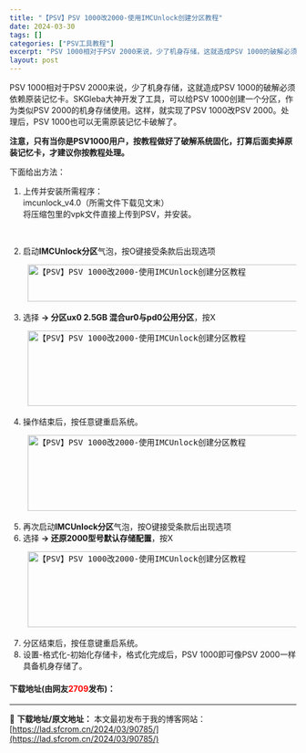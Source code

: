 ```yaml
---
title: "【PSV】PSV 1000改2000-使用IMCUnlock创建分区教程"
date: 2024-03-30
tags: []
categories: ["PSV工具教程"]
excerpt: "PSV 1000相对于PSV 2000来说，少了机身存储，这就造成PSV 1000的破解必须依赖原装记忆卡。SKGleba大神开发了工具，可以给PSV 1000创建一个分区，作为类似PSV 2000的机身存储使用。这样，就实现了PSV 1000改PSV 2000。处理后，PSV 1000也可以无需原&hellip;"
layout: post
---
```


 <p>PSV 1000相对于PSV 2000来说，少了机身存储，这就造成PSV 1000的破解必须依赖原装记忆卡。SKGleba大神开发了工具，可以给PSV 1000创建一个分区，作为类似PSV 2000的机身存储使用。这样，就实现了PSV 1000改PSV 2000。处理后，PSV 1000也可以无需原装记忆卡破解了。</p> <p><strong>注意，只有当你是PSV1000用户，按教程做好了破解系统固化，打算后面卖掉原装记忆卡，才建议你按教程处理。</strong></p> <p>下面给出方法：</p> <ol> <li> <p>上传并安装所需程序：<br />imcunlock_v4.0（所需文件下载见文末）<br />将压缩包里的vpk文件直接上传到PSV，并安装。</p> <p>&nbsp;</p></li> <li>启动<strong>IMCUnlock分区</strong>气泡，按O键接受条款后出现选项   <pre> <img src="https://lad.sfcrom.cn/wp-content/uploads/2024/03/20240330_6607836caf098.png" style="width: 747px; height: 65px;" alt="【PSV】PSV 1000改2000-使用IMCUnlock创建分区教程" /> </pre></li> <li>选择&nbsp;<strong>-&gt; 分区ux0 2.5GB 混合ur0与pd0公用分区</strong>，按X   <pre> <img src="https://lad.sfcrom.cn/wp-content/uploads/2024/03/20240330_6607836cf0666.png" style="width: 745px; height: 132px;" alt="【PSV】PSV 1000改2000-使用IMCUnlock创建分区教程" /> </pre></li> <li>操作结束后，按任意键重启系统。   <pre> <img src="https://lad.sfcrom.cn/wp-content/uploads/2024/03/20240330_6607836d47534.png" style="width: 744px; height: 133px;" alt="【PSV】PSV 1000改2000-使用IMCUnlock创建分区教程" /> </pre></li> <li>再次启动<strong>IMCUnlock分区</strong>气泡，按O键接受条款后出现选项</li> <li>选择&nbsp;<strong>-&gt; 还原2000型号默认存储配置</strong>，按X   <pre> <img src="https://lad.sfcrom.cn/wp-content/uploads/2024/03/20240330_6607836d8ac0b.png" style="width: 745px; height: 133px;" alt="【PSV】PSV 1000改2000-使用IMCUnlock创建分区教程" /> </pre></li> <li>分区结束后，按任意键重启系统。</li> <li>设置-格式化-初始化存储卡，格式化完成后，PSV 1000即可像PSV 2000一样具备机身存储了。</li> </ol> <p><h4>下载地址(由网友<font color="red">2709</font>发布)：</h4></p> 

---
📖 **下载地址/原文地址：** 本文最初发布于我的博客网站：[https://lad.sfcrom.cn/2024/03/90785/](https://lad.sfcrom.cn/2024/03/90785/)
